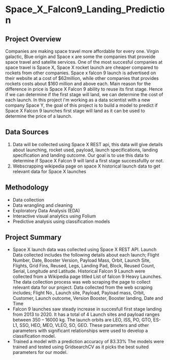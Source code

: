 # Space_X_Falcon9_Landing_Prediction
## Project Overview
  Companies are making space travel more affordable for every one. Virgin galactic, Blue origin and Space x are some the companies that proveide space travel and satelite services. One of the most succesful companies at space travel is Space X, Space X rocket launch are cheaper compared to rockets from other companies. Space x falcon 9 launch is advertised on their website at a cost of $62million, while other companies that provides rockets costs about $160 million and above each. Main reason for the difference in price is Space X Falcon 9 ability to reuse its first stage. Hence if we can determine if the first stage will land, we can determine the cost of each launch.
In this project i'm working as a data scientist with a new company Space Y, the goal of this project is to build a model to predict if Space X Falcon 9 launches first stage will land as it can be used to determine the price of a launch.

## Data Sources
1. Data will be collected using Space X REST api, this data will give details about launching, rocket used, payload, launch specifications, landing specification and landing outcome. Our goal is to use this data to determine if Space X Falcon 9 will land a first stage successfullly or not.
2. Webscrapping wikipedia page on space X historical launch data to get relevant data for Space X launches

## Methodology
<ul>
  <li>Data collection</li>
  <li>Data wrangling and cleaning</li>
  <li>Exploratory Data Analysis (EDA)</li> 
  <li>Interactive visual analytics using Folium</li>
  <li>Predictive analysis using classification models</li>
</ul>

## Project Summary
<ul>
  <li>Space X launch data was collected using Space X REST API. Launch Data collected includes the following details about each launch; Flight Number, Date, Booster Version, Payload Mass, Orbit, Launch Site, Flights, Grid Fins, Reused, Legs, Landing Pad, Block, Reused Count, Serial, Longitude and Latitude. Historical Falcon 9 Launch were collected from a Wikipedia page titled List of falcon 9 Heavy Launches. The data collection process was web scraping the page to collect relevant data for our project. Data collected from the web scraping includes; Flight No., Launch site, Payload, Payload mass, Orbit, Customer, Launch outcome, Version Booster, Booster landing, Date and Time</li> 
  <li>Falcon 9 launches saw steady increase in succesfull first stage landing from 2013 to 2020. It has a total of 4 Launch sites and payload ranges between 350 – 16000 kg. The launch orbits are LEO, ISS, PO, GTO, ES-L1, SSO, HEO, MEO, VLEO, SO, GEO. These parameters and other parameters with significant relationships were used to develop a classification model.</li>
  <li>Trained a model with a prediction accuracy of 83.33% The models were trained and tested using GridsearchCV as it picks the best suited parameters for our model.</li>
</ul>
